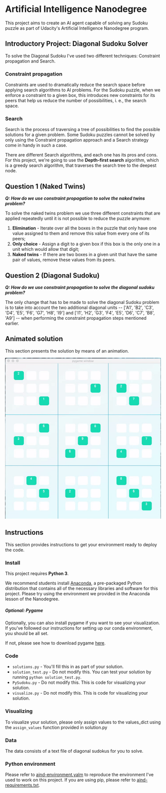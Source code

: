 # Artificial Intelligence Nanodegree

This project aims to create an AI agent capable of solving any Sudoku puzzle as part of Udacity's Artificial Intelligence Nanodegree program.

## Introductory Project: Diagonal Sudoku Solver

To solve the Diagonal Sudoku I've used two different techniques: Constraint propagation and Search.

### Constraint propagation

Constraints are used to dramatically reduce the search space before applying search algorithms to AI problems. For the Sudoku puzzle, when we enforce a constraint to a given box, this introduces new constraints for its peers that help us reduce the number of possibilities, i. e., the search space.

### Search

Search is the process of traversing a tree of possibilities to find the possible solutions for a given problem. Some Sudoku puzzles cannot be solved by only using the Constraint propagation approach and a Search strategy come in handy in such a case.

There are different Search algorithms, and each one has its pros and cons. For this project, we're going to use the **Depth-first search** algorithm, which is a greedy search algorithm, that traverses the search tree to the deepest node.

## Question 1 (Naked Twins)
***Q: How do we use constraint propagation to solve the naked twins problem?***  

To solve the naked twins problem we use three different constraints that are applied repeatedly until it is not possible to reduce the puzzle anymore:

1. **Elimination** - Iterate over all the boxes in the puzzle that only have one value assigned to them and remove this value from every one of its peers;
2. **Only choice** - Assign a digit to a given box if this box is the only one in a unit which would allow that digit;
3. **Naked twins** - If there are two boxes in a given unit that have the same pair of values, remove these values from its peers.

## Question 2 (Diagonal Sudoku)
***Q: How do we use constraint propagation to solve the diagonal sudoku problem?***
  
The only change that has to be made to solve the diagonal Sudoku problem is to take into account the two additional diagonal units -- ['A1', 'B2', 'C3', 'D4', 'E5', 'F6', 'G7', 'H8', 'I9'] and ['I1', 'H2', 'G3', 'F4', 'E5', 'D6', 'C7', 'B8', 'A9'] -- when performing the constraint propagation steps mentioned earlier.

## Animated solution

This section presents the solution by means of an animation.

![Test](animated_solution.gif)

## Instructions

This section provides instructions to get your environment ready to deploy the code.

### Install

This project requires **Python 3**.

We recommend students install [Anaconda](https://www.continuum.io/downloads), a pre-packaged Python distribution that contains all of the necessary libraries and software for this project. 
Please try using the environment we provided in the Anaconda lesson of the Nanodegree.

##### Optional: Pygame

Optionally, you can also install pygame if you want to see your visualization. If you've followed our instructions for setting up our conda environment, you should be all set.

If not, please see how to download pygame [here](http://www.pygame.org/download.shtml).

### Code

* `solutions.py` - You'll fill this in as part of your solution.
* `solution_test.py` - Do not modify this. You can test your solution by running `python solution_test.py`.
* `PySudoku.py` - Do not modify this. This is code for visualizing your solution.
* `visualize.py` - Do not modify this. This is code for visualizing your solution.

### Visualizing

To visualize your solution, please only assign values to the values_dict using the ```assign_values``` function provided in solution.py

### Data

The data consists of a text file of diagonal sudokus for you to solve.

### Python environment

Please refer to [aind-environment.yalm](aind-environment.yalm) to reproduce the environment I've used to work on this project. If you are using pip, please refer to [aind-requirements.txt](aind-requirements.txt).